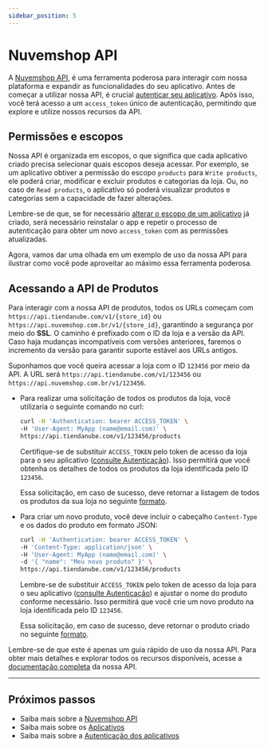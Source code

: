 ```yaml
---
sidebar_position: 5
---
```


# Nuvemshop API

A [Nuvemshop API](https://tiendanube.github.io/api-documentation/intro), é uma ferramenta poderosa para interagir com nossa plataforma e expandir as funcionalidades do seu aplicativo. Antes de começar a utilizar nossa API, é crucial [autenticar seu aplicativo](../applications/overview.md#autenticando-seu-aplicativo). Após isso, você terá acesso a um `access_token` único de autenticação, permitindo que explore e utilize nossos recursos da API.

## Permissões e escopos

Nossa API é organizada em escopos, o que significa que cada aplicativo criado precisa selecionar quais escopos deseja acessar. Por exemplo, se um aplicativo obtiver a permissão do escopo `products` para `Write products`, ele poderá criar, modificar e excluir produtos e categorias da loja. Ou, no caso de `Read products`, o aplicativo só poderá visualizar produtos e categorias sem a capacidade de fazer alterações.

Lembre-se de que, se for necessário [alterar o escopo de um aplicativo](../applications/overview#editando-as-permissões-do-seu-aplicativo) já criado, será necessário reinstalar o app e repetir o processo de autenticação para obter um novo `access_token` com as permissões atualizadas.

Agora, vamos dar uma olhada em um exemplo de uso da nossa API para ilustrar como você pode aproveitar ao máximo essa ferramenta poderosa.

## Acessando a API de Produtos

Para interagir com a nossa API de produtos, todos os URLs começam com `https://api.tiendanube.com/v1/{store_id}` ou `https://api.nuvemshop.com.br/v1/{store_id}`, garantindo a segurança por meio do **SSL**. O caminho é prefixado com o ID da loja e a versão da API. Caso haja mudanças incompatíveis com versões anteriores, faremos o incremento da versão para garantir suporte estável aos URLs antigos.

Suponhamos que você queira acessar a loja com o ID `123456` por meio da API. A URL será `https://api.tiendanube.com/v1/123456` ou `https://api.nuvemshop.com.br/v1/123456`.

- Para realizar uma solicitação de todos os produtos da loja, você utilizaria o seguinte comando no curl:

  ```bash
  curl -H 'Authentication: bearer ACCESS_TOKEN' \
  -H 'User-Agent: MyApp (name@email.com)' \
  https://api.tiendanube.com/v1/123456/products
  ```

  Certifique-se de substituir `ACCESS_TOKEN` pelo token de acesso da loja para o seu aplicativo ([consulte Autenticação](../applications/authentication.md)). Isso permitirá que você obtenha os detalhes de todos os produtos da loja identificada pelo ID `123456`.

  Essa solicitação, em caso de sucesso, deve retornar a listagem de todos os produtos da sua loja no seguinte [formato](https://tiendanube.github.io/api-documentation/resources/product#get-products-1).

- Para criar um novo produto, você deve incluir o cabeçalho `Content-Type` e os dados do produto em formato JSON:

  ```bash
  curl -H 'Authentication: bearer ACCESS_TOKEN' \
  -H 'Content-Type: application/json' \
  -H 'User-Agent: MyApp (name@email.com)' \
  -d '{ "name": "Meu novo produto" }' \
  https://api.tiendanube.com/v1/123456/products
  ```

  Lembre-se de substituir `ACCESS_TOKEN` pelo token de acesso da loja para o seu aplicativo ([consulte Autenticação](../applications/authentication.md)) e ajustar o nome do produto conforme necessário. Isso permitirá que você crie um novo produto na loja identificada pelo ID `123456`.

  Essa solicitação, em caso de sucesso, deve retornar o produto criado no seguinte [formato](https://tiendanube.github.io/api-documentation/resources/product#post-products).

Lembre-se de que este é apenas um guia rápido de uso da nossa API. Para obter mais detalhes e explorar todos os recursos disponíveis, acesse a [documentação completa](https://tiendanube.github.io/api-documentation/intro) da nossa API.

---

## Próximos passos

- Saiba mais sobre a [Nuvemshop API](https://tiendanube.github.io/api-documentation/intro)
- Saiba mais sobre os [Aplicativos](../applications/overview)
- Saiba mais sobre a [Autenticação dos aplicativos](../applications/authentication  )
